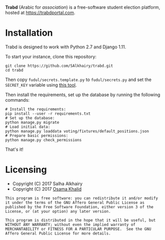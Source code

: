 **Trabd** (Arabic for _association_) is a free-software student
election platform, hosted at https://trabdportal.com.

# Installation

Trabd is designed to work with Python 2.7 and Django 1.11.

To start your instance, clone this repository:
```
git clone https://github.com/SAlkhairy/trabd.git
cd trabd
```

Then copy `fudul/secrets.template.py` to `fudul/secrets.py` and set
the `SECRET_KEY` variable using [this tool](http://www.miniwebtool.com/django-secret-key-generator/).

Then install the requirements, set up the database by running the
following commands:

```
# Install the requirements:
pip install --user -r requirements.txt
# Set up the database:
python manage.py migrate
# Load initial data:
python manage.py loaddata voting/fixtures/default_positions.json
# Prepare basic permissions:
python manage.py check_permissions
```

That's it!

# Licensing

* Copyright (C) 2017 Salha Alkhairy
* Copyright (C) 2017 [Osama Khalid](https://osamakhalid.com)

```
This program is free software: you can redistribute it and/or modify
it under the terms of the GNU Affero General Public License as
published by the Free Software Foundation, either version 3 of the
License, or (at your option) any later version.

This program is distributed in the hope that it will be useful, but
WITHOUT ANY WARRANTY; without even the implied warranty of
MERCHANTABILITY or FITNESS FOR A PARTICULAR PURPOSE.  See the GNU
Affero General Public License for more details.
```
